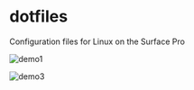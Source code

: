 # dotfiles

Configuration files for Linux on the Surface Pro

![demo1](https://user-images.githubusercontent.com/46363213/119400025-7472f180-bc8e-11eb-950d-bcf93e7d84d2.png)

![demo3](https://user-images.githubusercontent.com/46363213/119401747-c6b51200-bc90-11eb-9be8-1e17e557a693.png)
